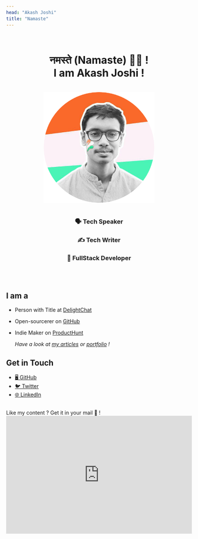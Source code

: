 ```yaml
---
head: "Akash Joshi"
title: "Namaste"
---
```


<br />
<h1 align="center"> नमस्ते (Namaste) 🙏🏼 ! <br />
 I am Akash Joshi ! </h1>

<br />

<img src="/me.png" style="max-height:300px;margin: 0 auto;display: block;"/>
<br />
<h3 align="center">🗣 Tech Speaker</h3> <h3 align="center">✍️ Tech Writer</h3> <h3 align="center">🚀 FullStack Developer</h3>
<br /><br />

<h2>I am a</h2>

- Person with Title at [DelightChat](https://delightchat.io)
- Open-sourcerer on [GitHub](https://github.com/akash-joshi)
- Indie Maker on [ProductHunt](https://www.producthunt.com/@akash_joshi/made)

  _Have a look at [my articles](/articles.html) or [portfolio](/portfolio.html) !_

<h2>Get in Touch</h2>

- [🖥 GitHub](https://github.com/akash-joshi)
- [🐦 Twitter](https://twitter.com/akashjdotcom)
- [🌐 LinkedIn](https://linkedin.com/in/akash-s-joshi)

 <br />
  Like my content ? Get it in your mail 📩 !

<iframe style="background:white" width="100%" height="320" src="https://akash.substack.com/embed" frameborder="0" scrolling="no"></iframe>
